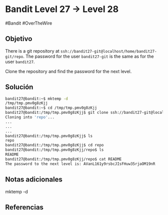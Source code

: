 # Bandit Level 27 → Level 28
#Bandit #OverTheWire 
## Objetivo
There is a git repository at `ssh://bandit27-git@localhost/home/bandit27-git/repo`. The password for the user `bandit27-git` is the same as for the user `bandit27`.

Clone the repository and find the password for the next level.
## Solución

```bash
bandit27@bandit:~$ mktemp -d
/tmp/tmp.pmv0g8zKjj
bandit27@bandit:~$ cd /tmp/tmp.pmv0g8zKjj
bandit27@bandit:/tmp/tmp.pmv0g8zKjj$ git clone ssh://bandit27-git@localhost:2220/home/bandit27-git/repo
Cloning into 'repo'...
...
...
...
bandit27@bandit:/tmp/tmp.pmv0g8zKjj$ ls
repo
bandit27@bandit:/tmp/tmp.pmv0g8zKjj$ cd repo
bandit27@bandit:/tmp/tmp.pmv0g8zKjj/repo$ ls
README
bandit27@bandit:/tmp/tmp.pmv0g8zKjj/repo$ cat README
The password to the next level is: AVanL161y9rsbcJIsFHuw35rjaOM19nR

```

## Notas adicionales
mktemp -d
## Referencias